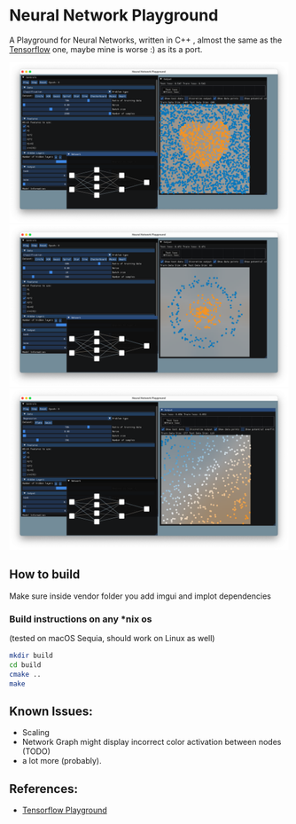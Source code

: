 # Neural Network Playground

A Playground for Neural Networks, written in C++ , almost the same as the [Tensorflow](https://github.com/tensorflow/playground) one, maybe mine is worse :) as its a port.

<img src="docs/res/screenshots/0.png" alt="Screenshot number 1">
<img src="docs/res/screenshots/1.png" alt="Screenshot number 2">
<img src="docs/res/screenshots/3.png" alt="Screenshot number 3">

## How to build

Make sure inside vendor folder you add
imgui and implot dependencies

### Build instructions on any *nix os

(tested on macOS Sequia, should work on Linux as well)

```bash
mkdir build
cd build
cmake ..
make
```
## Known Issues:

- Scaling
- Network Graph might display incorrect color activation between nodes (TODO)
- a lot more (probably).

## References:

- [Tensorflow Playground](https://github.com/tensorflow/playground)
